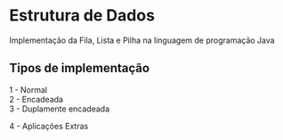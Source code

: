 <h1 id="estrutura-de-dados">Estrutura de Dados</h1>
<p>Implementação da Fila, Lista e Pilha na linguagem de programação Java</p>
<h2 id="tipos-de-implementação">Tipos de implementação</h2>
<p>1 - Normal<br>
2 - Encadeada<br>
3 - Duplamente encadeada</p>
4 - Aplicações Extras</p>
